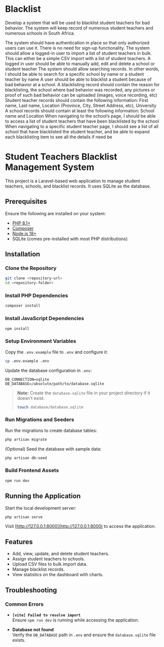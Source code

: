 # Blacklist
Develop a system that will be used to blacklist student teachers for bad behavior. The system will keep record of numerous student teachers and numerous schools in South Africa.

The system should have authentication in place so that only authorized users can use it. There is no need for sign-up functionality.
The system should allow a logged-in user to import a list of student teachers in bulk. This can either be a simple CSV import with a list of student teachers.
A logged in user should be able to manually add, edit and delete a school or student teacher
The system should allow searching records. In other words, I should be able to search for a specific school by name or a student teacher by name
A user should be able to blacklist a student because of bad behavior at a school. A blacklisting record should contain the reason for blacklisting, the school where bad behavior was recorded, any pictures or proof of such bad behavior can be uploaded (images, voice recording, etc)
Student teacher records should contain the following information: First name, Last name, Location (Province, City, Street Address, etc), University
A school records should contain at least the following information: School name and Location
When navigating to the school’s page, I should be able to access a list of student teachers that have been blacklisted by the school
When navigating to a specific student teacher page, I should see a list of all school that have blacklisted the student teacher, and be able to expand each blacklisting item to see all the details if need be

#  Student Teachers Blacklist Management System  

This project is a Laravel-based web application to manage student teachers, schools, and blacklist records. It uses SQLite as the database.  

## Prerequisites  

Ensure the following are installed on your system:  
- [PHP 8.1+](https://www.php.net/)  
- [Composer](https://getcomposer.org/)  
- [Node.js 18+](https://nodejs.org/)  
- SQLite (comes pre-installed with most PHP distributions)  

## Installation  

### Clone the Repository  
```bash  
git clone <repository-url>  
cd <repository-folder>  
```  

### Install PHP Dependencies  
```bash  
composer install  
```  

### Install JavaScript Dependencies  
```bash  
npm install  
```  

### Setup Environment Variables  
Copy the `.env.example` file to `.env` and configure it:  
```bash  
cp .env.example .env  
```  

Update the database configuration in `.env`:  
```env  
DB_CONNECTION=sqlite  
DB_DATABASE=/absolute/path/to/database.sqlite  
```  

> **Note:** Create the `database.sqlite` file in your project directory if it doesn't exist:  
> ```bash  
> touch database/database.sqlite  
> ```  

### Run Migrations and Seeders  
Run the migrations to create database tables:  
```bash  
php artisan migrate  
```  

(Optional) Seed the database with sample data:  
```bash  
php artisan db:seed  
```  

### Build Frontend Assets  
```bash  
npm run dev  
```  

## Running the Application  

Start the local development server:  
```bash  
php artisan serve  
```  

Visit [http://127.0.0.1:8000](http://127.0.0.1:8000) to access the application.  

## Features  
- Add, view, update, and delete student teachers.  
- Assign student teachers to schools.  
- Upload CSV files to bulk import data.  
- Manage blacklist records.  
- View statistics on the dashboard with charts.  

## Troubleshooting  

### Common Errors  
- **`[vite] Failed to resolve import`**  
  Ensure `npm run dev` is running while accessing the application.  

- **Database not found**  
  Verify the `DB_DATABASE` path in `.env` and ensure the `database.sqlite` file exists.
